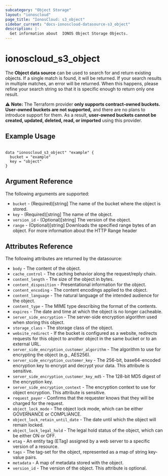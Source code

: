 ```yaml
---
subcategory: "Object Storage"
layout: "ionoscloud"
page_title: "IonosCloud: s3_object"
sidebar_current: "docs-ionoscloud-datasource-s3_object"
description: |-
  Get information about  IONOS Object Storage Objects.
---
```


# ionoscloud_s3_object

The **Object data source** can be used to search for and return existing objects.
If a single match is found, it will be returned. If your search results in multiple matches, an error will be returned.
When this happens, please refine your search string so that it is specific enough to return only one result.

⚠️ **Note:** The Terraform provider **only supports contract-owned buckets. User-owned buckets are not supported,** and there are no plans to introduce support for them. As a result, **user-owned buckets cannot be created, updated, deleted, read, or imported** using this provider.

## Example Usage

```hcl

data "ionoscloud_s3_object" "example" {
  bucket = "example"
  key = "object"
}

 ```

## Argument Reference

The following arguments are supported:

- `bucket` - (Required)[string] The name of the bucket where the object is stored.
- `key` - (Required)[string] The name of the object.
- `version_id` - (Optional)[string] The version of the object.
- `range` - (Optional)[string] Downloads the specified range bytes of an object. For more information about the HTTP Range header

## Attributes Reference

The following attributes are returned by the datasource:

- `body` - The content of the object.
- `cache_control` - The caching behavior along the request/reply chain.
- `content_length` - The size of the object in bytes.
- `content_disposition` - Presentational information for the object.
- `content_encoding` - The content encodings applied to the object.
- `content_language` - The natural language of the intended audience for the object.
- `content_type` - The MIME type describing the format of the contents.
- `expires` - The date and time at which the object is no longer cacheable.
- `server_side_encryption` - The server-side encryption algorithm used when storing this object.
- `storage_class` - The storage class of the object.
- `website_redirect` - If the bucket is configured as a website, redirects requests for this object to another object in the same bucket or to an external URL.
- `server_side_encryption_customer_algorithm` - The algorithm to use for encrypting the object (e.g., AES256).
- `server_side_encryption_customer_key` - The 256-bit, base64-encoded encryption key to encrypt and decrypt your data. This attribute is sensitive.
- `server_side_encryption_customer_key_md5` - The 128-bit MD5 digest of the encryption key.
- `server_side_encryption_context` - The encryption context to use for object encryption. This attribute is sensitive.
- `request_payer` - Confirms that the requester knows that they will be charged for the request.
- `object_lock_mode` - The object lock mode, which can be either GOVERNANCE or COMPLIANCE.
- `object_lock_retain_until_date` - The date until which the object will remain locked.
- `object_lock_legal_hold` - The legal hold status of the object, which can be either ON or OFF.
- `etag` - An entity tag (ETag) assigned by a web server to a specific version of a resource.
- `tags` - The tag-set for the object, represented as a map of string key-value pairs.
- `metadata` - A map of metadata stored with the object.
- `version_id` - The version of the object. This attribute is optional.